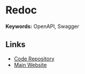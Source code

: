 # Redoc

**Keywords:** OpenAPI, Swagger

## Links

- [Code Repository](https://github.com/Redocly/redoc)
- [Main Website](https://redocly.github.io)
